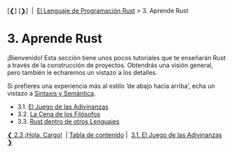[[❮]](ch02-03-hello-cargo.md)
[[❯]](ch03-01-guessing-game.md)
&nbsp;|&nbsp;
[El Lenguaje de Programación Rust](_index.md) > 3. Aprende Rust

# 3. Aprende Rust

¡Bienvenido! Esta sección tiene unos pocos tutoriales que te enseñarán Rust a
través de la construcción de proyectos. Obtendrás una visión general, pero
también le echaremos un vistazo a los detalles.

Si prefieres una experiencia más al estilo ‘de abajo hacia arriba’, echa un
vistazo a [Sintaxis y Semántica][ss].

[ss]: syntax-and-semantics.html

- 3.1. [El Juego de las Adivinanzas](ch03-01-guessing-game.md)
- 3.2. [La Cena de los Filósofos](ch03-02-dining-philosophers.md)
- 3.3. [Rust dentro de otros Lenguajes](ch03-03-rust-inside-other-languages.md)

[❮ 2.3 ¡Hola, Cargo!](ch02-03-hello-cargo.md)
&nbsp;|&nbsp;[Tabla de contenido](_index.md)&nbsp;|&nbsp;
[3.1. El Juego de las Adivinanzas ❯](ch03-01-guessing-game.md)
